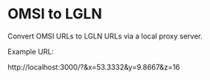 # OMSI to LGLN

Convert OMSI URLs to LGLN URLs via a local proxy server.

Example URL:

http://localhost:3000/?&x=53.3332&y=9.8667&z=16
